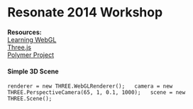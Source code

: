 # Resonate 2014 Workshop

**Resources:**  
[Learning WebGL](http://learningwebgl.com/blog/?page_id=1217)  
[Three.js](http://threejs.org/)  
[Polymer Project](http://www.polymer-project.org/)

#### Simple 3D Scene  
`
renderer = new THREE.WebGLRenderer();  
camera = new THREE.PerspectiveCamera(65, 1, 0.1, 1000);  
scene = new THREE.Scene();  
`
